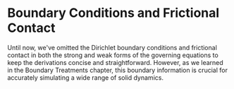 # Boundary Conditions and Frictional Contact

Until now, we've omitted the Dirichlet boundary conditions and frictional contact in both the strong and weak forms of the governing equations to keep the derivations concise and straightforward. However, as we learned in the Boundary Treatments chapter, this boundary information is crucial for accurately simulating a wide range of solid dynamics.

